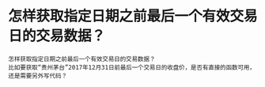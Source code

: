 # 怎样获取指定日期之前最后一个有效交易日的交易数据？

    怎样获取指定日期之前最后一个有效交易日的交易数据？
    比如要获取“贵州茅台”2017年12月31日前最后一个交易日的收盘价，是否有直接的函数可用，还是需要另外写代码？